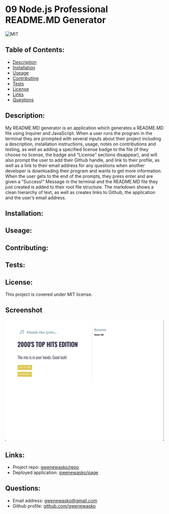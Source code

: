 # 09 Node.js Professional README.MD Generator

![MIT](https://img.shields.io/badge/License-MIT-blue.svg)

## Table of Contents:

- [Description](#description)
- [Installation](#installation)
- [Useage](#useage)
- [Contributing](#contributing)
- [Tests](#tests)
- [License](#license)
- [Links](#links)
- [Questions](#questions)

## Description:

My README.MD generator is an application which generates a README.MD file using Inquirer and JavaScript. When a user runs the program in the terminal they are prompted with several inputs about their project including a description, installation instructions, usage, notes on contributions and testing, as well as adding a specified license badge to the file (if they choose no license, the badge and “License” sections disappear), and will also prompt the user to add their Github handle, and link to their profile, as well as a link to their email address for any questions when another developer is downloading their program and wants to get more information. When the user gets to the end of the prompts, they press enter and are given a “Success!” Message in the terminal and the README.MD file they just created is added to their root file structure. The markdown shows a clean hierarchy of text, as well as creates links to Github, the application and the user’s email address.

## Installation:

## Useage:

## Contributing:

## Tests:

## License:

This project is covered under MIT license.

## Screenshot

![application screenshot](./img/app.screenshot.png)

## Links:

- Project repo: [gwenewasko/repo](https://github.com/gwenewasko)
- Deployed application: [gwenewasko/page](https://github.com/gwenewasko)

## Questions:

- Email address: gwenewasko@gmail.com
- Github profile: [github.com/gwenewasko](https://github.com/gwenewasko)
